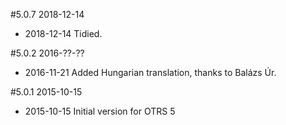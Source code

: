 #5.0.7 2018-12-14
 - 2018-12-14 Tidied.

#5.0.2 2016-??-??
 - 2016-11-21 Added Hungarian translation, thanks to Balázs Úr.

#5.0.1 2015-10-15
 - 2015-10-15 Initial version for OTRS 5
